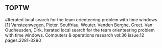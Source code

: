 ## TOPTW
#Iterated local search for the team orienteering problem with time windows
[1] Vansteenwegen, Pieter. Souffriau, Wouter. Vanden Berghe, Greet. Van Oudheusden, Dirk. Iterated local search for the team orienteering problem with time windows. Computers & operations research vol:36 issue:12 pages:3281-3290